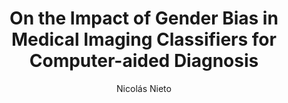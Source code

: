 ---
paperId: 60
author: Nicolás Nieto
publicationauthor: Nieto, N.
title: On the Impact of Gender Bias in Medical Imaging Classifiers for Computer-aided Diagnosis
pdf: Poster_Nieto_Nicolas.pdf
poster: --
alt: --
type: Poster
topic: FAT
link: https://research.latinxinai.org/papers/neurips/2019/pdf/Poster_Nieto_Nicolas.pdf
conference: neurips
year: 2019
tags: neurips-2019
location: Vancouver, Canada
---